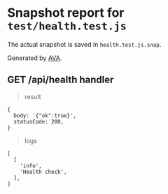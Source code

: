# Snapshot report for `test/health.test.js`

The actual snapshot is saved in `health.test.js.snap`.

Generated by [AVA](https://avajs.dev).

## GET /api/health handler

> result

    {
      body: '{"ok":true}',
      statusCode: 200,
    }

> logs

    [
      [
        'info',
        'Health check',
      ],
    ]

